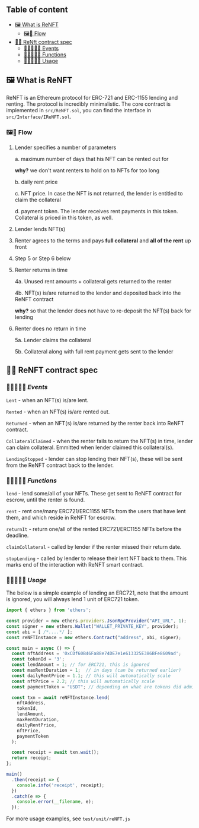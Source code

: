 
## Table of content

- [🖼️ What is ReNFT](#🖼️-what-is-renft)
  - [🖼️🌊 Flow](#🖼️🌊-flow)
- [🤏🏻 ReNft contract spec](#🤏🏻-renft-contract-spec)
  - [🤏🏻👨🏻‍💻 Events](#🤏🏻👨🏻‍💻-events)
  - [🤏🏻👩🏽‍✈️ Functions](#🤏🏻👩🏽‍✈️-functions)
  - [🤏🏻👩🏽‍✈️ Usage](#🤏🏻👩🏽‍✈️-usage)

## 🖼️ What is ReNFT

ReNFT is an Ethereum protocol for ERC-721 and ERC-1155 lending and renting. The protocol is incredibly minimalistic.
The core contract is implemented in `src/ReNFT.sol`, you can find the interface in `src/Interface/IReNFT.sol`.


### 🖼️🌊 Flow

1. Lender specifies a number of parameters

   a. maximum number of days that his NFT can be rented out for

   **why?** we don't want renters to hold on to NFTs for too long

   b. daily rent price

   c. NFT price. In case the NFT is not returned, the lender is entitled to claim the collateral

   d. payment token. The lender receives rent payments in this token. Collateral is priced in this token, as well.

2. Lender lends NFT(s)

3. Renter agrees to the terms and pays **full collateral** and **all of the rent** up front

4. Step 5 or Step 6 below

5. Renter returns in time

   4a. Unused rent amounts + collateral gets returned to the renter

   4b. NFT(s) is/are returned to the lender and deposited back into the ReNFT contract

   **why?** so that the lender does not have to re-deposit the NFT(s) back for lending

6. Renter does no return in time

   5a. Lender claims the collateral

   5b. Collateral along with full rent payment gets sent to the lender

## 🤏🏻 **ReNFT contract spec**

### 🤏🏻👨🏻‍💻 **_Events_**

`Lent` - when an NFT(s) is/are lent.

`Rented` - when an NFT(s) is/are rented out.

`Returned` - when an NFT(s) is/are returned by the renter back into ReNFT contract.

`CollateralClaimed` - when the renter fails to return the NFT(s) in time, lender can claim collateral. Emmitted when lender claimed this collateral(s).

`LendingStopped` - lender can stop lending their NFT(s), these will be sent from the ReNFT contract back to the lender.

### 🤏🏻👩🏽‍✈️ **_Functions_**

`lend` - lend some/all of your NFTs. These get sent to ReNFT contract for escrow, until the renter is found.

`rent` - rent one/many ERC721/ERC1155 NFTs from the users that have lent them, and which reside in ReNFT for escrow.

`returnIt` - return one/all of the rented ERC721/ERC1155 NFTs before the deadline.

`claimCollateral` - called by lender if the renter missed their return date.

`stopLending` - called by lender to release their lent NFT back to them. This marks end of the interaction with ReNFT smart contract.

### 🤏🏻👩🏽‍✈️ **_Usage_**

The below is a simple example of lending an ERC721, note that the amount is ignored, you will always lend 1 unit of ERC721 token.

```javascript
import { ethers } from 'ethers';

const provider = new ethers.providers.JsonRpcProvider("API_URL", 1);
const signer = new ethers.Wallet("WALLET_PRIVATE_KEY", provider);
const abi = [ /*....*/ ];
const reNFTInstance = new ethers.Contract("address", abi, signer);

const main = async () => {
  const nftAddress = '0xCDf60B46Fa88e74DE7e1e613325E386BFe8609ad';
  const tokenId = '3';
  const lendAmount = 1; // for ERC721, this is ignored
  const maxRentDuration = 1;  // in days (can be returned earlier)
  const dailyRentPrice = 1.1; // this will automatically scale
  const nftPrice = 2.2; // this will automatically scale
  const paymentToken = "USDT"; // depending on what are tokens did admin set in contract Resolver

  const txn = await reNFTInstance.lend(
    nftAddress,
    tokenId,
    lendAmount,
    maxRentDuration,
    dailyRentPrice,
    nftPrice,
    paymentToken
  );

  const receipt = await txn.wait();
  return receipt;
};

main()
  .then(receipt => {
    console.info('receipt', receipt);
  })
  .catch(e => {
    console.error(__filename, e);
  });
```

For more usage examples, see `test/unit/reNFT.js`